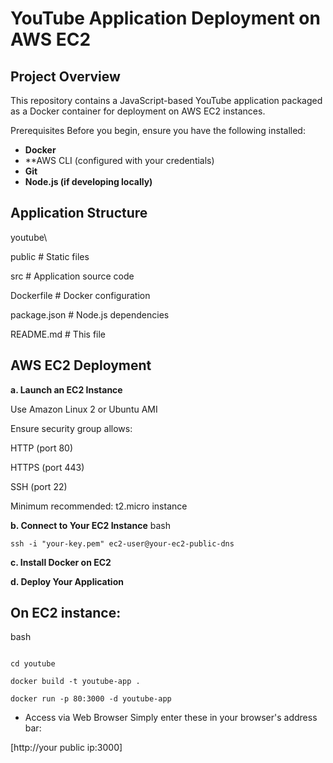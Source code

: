 # YouTube Application Deployment on AWS EC2
## Project Overview
This repository contains a JavaScript-based YouTube application packaged as a Docker container for deployment on AWS EC2 instances.

Prerequisites
Before you begin, ensure you have the following installed:
- **Docker**
- **AWS CLI (configured with your credentials)
- **Git**
- **Node.js (if developing locally)**

## Application Structure
youtube\

public           # Static files

src              # Application source code

Dockerfile       # Docker configuration

package.json     # Node.js dependencies

README.md        # This file

## AWS EC2 Deployment
**a. Launch an EC2 Instance**

Use Amazon Linux 2 or Ubuntu AMI

Ensure security group allows:

HTTP (port 80)

HTTPS (port 443)

SSH (port 22)

Minimum recommended: t2.micro instance

**b. Connect to Your EC2 Instance**
bash
```
ssh -i "your-key.pem" ec2-user@your-ec2-public-dns
```
**c. Install Docker on EC2**

**d. Deploy Your Application**

## On EC2 instance:
bash
```git clone https://github.com/abhi0201src/youtube.git

cd youtube

docker build -t youtube-app .

docker run -p 80:3000 -d youtube-app
```
- Access via Web Browser
Simply enter these in your browser's address bar:

[http://your public ip:3000]
